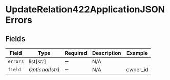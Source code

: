 # UpdateRelation422ApplicationJSONErrors


## Fields

| Field              | Type               | Required           | Description        | Example            |
| ------------------ | ------------------ | ------------------ | ------------------ | ------------------ |
| `errors`           | list[*str*]        | :heavy_minus_sign: | N/A                |                    |
| `field`            | *Optional[str]*    | :heavy_minus_sign: | N/A                | owner_id           |